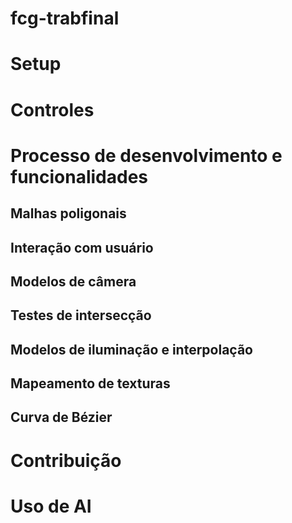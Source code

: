 # fcg-trabfinal

# Setup
# Controles
# Processo de desenvolvimento e funcionalidades
## Malhas poligonais
## Interação com usuário
## Modelos de câmera
## Testes de intersecção
## Modelos de iluminação e interpolação
## Mapeamento de texturas
## Curva de Bézier
# Contribuição
# Uso de AI

